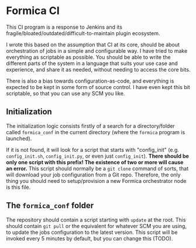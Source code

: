 # Formica CI

This CI program is a response to Jenkins and its fragile/bloated/outdated/difficult-to-maintain plugin ecosystem.

I wrote this based on the assumption that CI at its core, should be about orchestration of jobs in a simple and configurable way.
I have tried to make everything as scriptable as possible. You should be able to write the different parts of the system in a
language that suits your use case and experience, and share it as needed, without needing to access the core bits.

There is also a bias towards configuration-as-code, and everything is expected to be kept in some form of source control. I have even kept this bit scriptable, so that you can use any SCM you like.

## Initialization

The initialization logic consists firstly of a search for a directory/folder called `formica_conf` in the current directory (where the `formica` program is launched).

If it is not found, it will look for a script that starts with "config_init" (e.g. `config_init.sh`, `config_init.py`, or even just `config_init`). **There should be only one script with this prefix! The existence of two or more will cause an error.** This script should normally be a `git clone` command of sorts, that will download your job configuration from a Git repo. Therefore, the only thing you should need to setup/provision a new Formica orchestrator node is this file.

## The `formica_conf` folder
The repository should contain a script starting with `update` at the root. This should contain `git pull` or the equivalent for whatever SCM you are using, to update the jobs configuration to the latest version. This script will be invoked every 5 minutes by default, but you can change this (TODO).

